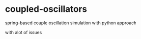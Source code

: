 # coupled-oscillators
spring-based couple oscillation simulation with python approach

with alot of issues
